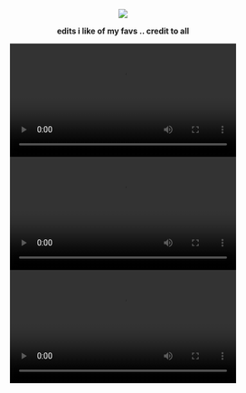 
<p align="center" width="100%">
    <img src="https://komarev.com/ghpvc/?username=NxAou&style=for-the-badge&label=✧✦&color=000000"> 
<p align="center" 
 <p align="center"><strong> edits i like of my favs .. credit to all
</p>
<div align="center">
  <video src="https://github.com/user-attachments/assets/cfa5b148-59cf-4e0e-a299-a8771be64655" width="400" />
      </div>
       <div align="center">
    <video src="https://github.com/user-attachments/assets/44613343-de90-44ab-a111-fecc552d95a4" width="400" />
</div>

  <div align="center">
    <video src="https://github.com/user-attachments/assets/9c258978-8daf-484c-a92d-8e9041904347" width="400" />
</div>








